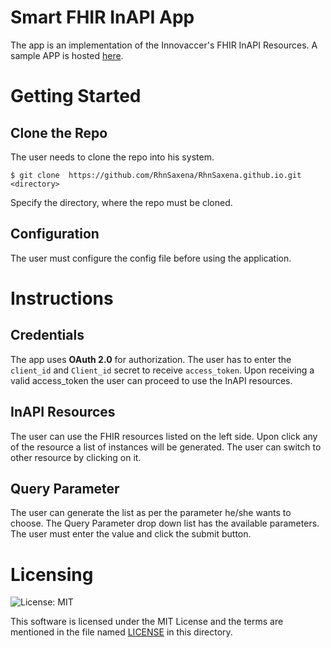 # Smart FHIR InAPI App

The app is an implementation of the Innovaccer's FHIR InAPI Resources.
A sample APP is hosted <a href="./index.html">here</a>.

# Getting Started

## Clone the Repo
The user needs to clone the repo into his system.
```
$ git clone  https://github.com/RhnSaxena/RhnSaxena.github.io.git <directory>
```
Specify the directory, where the repo must be cloned.

## Configuration

The user must configure the config file before using the application. 

# Instructions

## Credentials

The app uses **OAuth 2.0** for authorization. 
The user has to enter the `client_id` and `Client_id` secret to receive `access_token`. 
Upon receiving a valid access_token the user can proceed to use the InAPI resources.

## InAPI Resources

The user can use the FHIR resources listed on the left side. Upon click any of the resource a list of instances will be generated. The user can switch to other resource by clicking on it.

## Query Parameter

The user can generate the list as per the parameter he/she wants to choose.
The Query Parameter drop down list has the available parameters. The user must enter the value and click the submit button.


# Licensing
![License: MIT](./LICENSE)

This software is licensed under the MIT License and the terms are mentioned in the file named <a href="./LICENSE">LICENSE</a> in this directory.